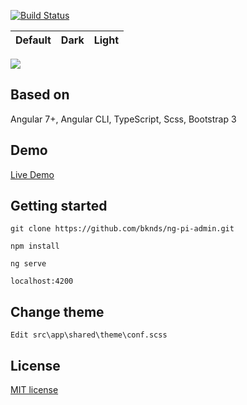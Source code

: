 
[![Build Status](https://travis-ci.org/bknds/ng-pi-admin.svg?branch=master)](https://travis-ci.org/bknds/ng-pi-admin)


Default | Dark | Light
---|---|---
![](https://raw.githubusercontent.com/bknds/ng-pi-admin/master/default.png) 



## Based on
Angular 7+, Angular CLI, TypeScript, Scss, Bootstrap 3

## Demo

[Live Demo](https://treesflower.com/ng-pi-admin)

## Getting started
```
git clone https://github.com/bknds/ng-pi-admin.git

npm install

ng serve 

localhost:4200
```
## Change theme
```
Edit src\app\shared\theme\conf.scss
```

## License
[MIT license](LICENSE)
